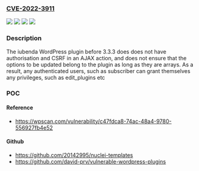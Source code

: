 ### [CVE-2022-3911](https://cve.mitre.org/cgi-bin/cvename.cgi?name=CVE-2022-3911)
![](https://img.shields.io/static/v1?label=Product&message=iubenda%20%7C%20All-in-one%20Compliance%20for%20GDPR%20%2F%20CCPA%20Cookie%20Consent%20%2B%20more&color=blue)
![](https://img.shields.io/static/v1?label=Version&message=0%3C%203.3.3%20&color=brighgreen)
![](https://img.shields.io/static/v1?label=Vulnerability&message=CWE-352%20Cross-Site%20Request%20Forgery%20(CSRF)&color=brighgreen)
![](https://img.shields.io/static/v1?label=Vulnerability&message=CWE-862%20Missing%20Authorization&color=brighgreen)

### Description

The iubenda WordPress plugin before 3.3.3 does does not have authorisation and CSRF in an AJAX action, and does not ensure that the options to be updated belong to the plugin as long as they are arrays. As a result, any authenticated users, such as subscriber can grant themselves any privileges, such as edit_plugins etc

### POC

#### Reference
- https://wpscan.com/vulnerability/c47fdca8-74ac-48a4-9780-556927fb4e52

#### Github
- https://github.com/20142995/nuclei-templates
- https://github.com/david-prv/vulnerable-wordpress-plugins

